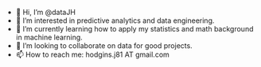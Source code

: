 - 👋 Hi, I’m @dataJH
- 👀 I’m interested in predictive analytics and data engineering.
- 🌱 I’m currently learning how to apply my statistics and math background in machine learning.
- 💞️ I’m looking to collaborate on data for good projects.
- 📫 How to reach me:  hodgins.j81 AT gmail.com

<!---
dataJH/dataJH is a ✨ special ✨ repository because its `README.md` (this file) appears on your GitHub profile.
You can click the Preview link to take a look at your changes.
--->

